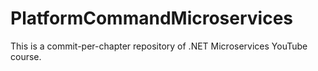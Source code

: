 # PlatformCommandMicroservices
This is a commit-per-chapter repository of .NET Microservices YouTube course.
